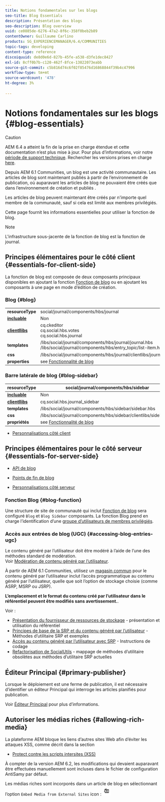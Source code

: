 ```yaml
---
title: Notions fondamentales sur les blogs
seo-title: Blog Essentials
description: Présentation des blogs
seo-description: Blog overview
uuid: ce0885de-6276-47a2-8f6c-358f0beb2b89
contentOwner: Guillaume Carlino
products: SG_EXPERIENCEMANAGER/6.4/COMMUNITIES
topic-tags: developing
content-type: reference
discoiquuid: de8d0e6d-827b-45fe-a538-d3fe1dec8427
exl-id: 8cff0b7b-c120-462f-8fce-13822073eabb
source-git-commit: c5b816d74c6f02f85476d16868844f39b4c47996
workflow-type: tm+mt
source-wordcount: '478'
ht-degree: 3%

---
```


# Notions fondamentales sur les blogs {#blog-essentials}

>[!CAUTION]
>
>AEM 6.4 a atteint la fin de la prise en charge étendue et cette documentation n’est plus mise à jour. Pour plus d’informations, voir notre [période de support technique](https://helpx.adobe.com/fr/support/programs/eol-matrix.html). Rechercher les versions prises en charge [here](https://experienceleague.adobe.com/docs/?lang=fr).

Depuis AEM 6.1 Communities, un blog est une activité communautaire. Les articles de blog sont maintenant publiés à partir de l’environnement de publication, où auparavant les articles de blog ne pouvaient être créés que dans l’environnement de création et publiés .

Les articles de blog peuvent maintenant être créés par n&#39;importe quel membre de la communauté, sauf si cela est limité aux membres privilégiés.

Cette page fournit les informations essentielles pour utiliser la fonction de blog.

>[!NOTE]
>
>L&#39;infrastructure sous-jacente de la fonction de blog est la fonction de journal.

## Principes élémentaires pour le côté client {#essentials-for-client-side}

La fonction de blog est composée de deux composants principaux disponibles en ajoutant la fonction [Fonction de blog](functions.md#blog-function) ou en ajoutant les composants à une page en mode d’édition de création.

### Blog {#blog}

<table> 
 <tbody>
  <tr>
   <td> <strong>resourceType</strong></td> 
   <td>social/journal/components/hbs/journal</td> 
  </tr>
  <tr>
   <td> <a href="scf.md#add-or-include-a-communities-component"><strong>incluable</strong></a></td> 
   <td>Non</td> 
  </tr>
  <tr>
   <td> <a href="clientlibs.md"><strong>clientllibs</strong></a></td> 
   <td>cq.ckeditor<br /> cq.social.hbs.votes<br /> cq.social.hbs.journal</td> 
  </tr>
  <tr>
   <td> <strong>templates</strong></td> 
   <td> /libs/social/journal/components/hbs/journal/journal.hbs<br /> /libs/social/journal/components/hbs/entry_topic/list-item.hbs</td> 
  </tr>
  <tr>
   <td> <strong>css</strong></td> 
   <td> /libs/social/journal/components/hbs/journal/clientlibs/journal.css</td> 
  </tr>
  <tr>
   <td><strong> properties</strong></td> 
   <td>see <a href="blog-feature.md">Fonctionnalité de blog</a></td> 
  </tr>
 </tbody>
</table>

### Barre latérale de blog {#blog-sidebar}

| **resourceType** | social/journal/components/hbs/sidebar |
|---|---|
| [**incluable**](scf.md#add-or-include-a-communities-component) | Non |
| [**clientllibs**](clientlibs.md) | cq.social.hbs.journal_sidebar |
| **templates** | /libs/social/journal/components/hbs/sidebar/sidebar.hbs |
| **css** | /libs/social/journal/components/hbs/sidebar/clientlibs/sidebar.css |
| **propriétés** | see [Fonctionnalité de blog](blog-feature.md) |

* [Personnalisations côté client](client-customize.md)

## Principes élémentaires pour le côté serveur {#essentials-for-server-side}

* [API de blog](https://helpx.adobe.com/experience-manager/6-4/sites/developing/using/reference-materials/javadoc/com/adobe/cq/social/journal/client/api/package-summary.html)

* [Points de fin de blog](https://helpx.adobe.com/experience-manager/6-4/sites/developing/using/reference-materials/javadoc/com/adobe/cq/social/journal/client/endpoints/package-summary.html)

* [Personnalisations côté serveur](server-customize.md)

### Fonction Blog {#blog-function}

Une structure de site de communauté qui inclut [Fonction de blog](functions.md#blog-function) sera configuré `Blog` et `Blog Sidebar` composants. La fonction Blog prend en charge l’identification d’une [groupe d’utilisateurs de membres privilégiés](users.md#privileged-members-group).

### Accès aux entrées de blog (UGC) {#accessing-blog-entries-ugc}

Le contenu généré par l’utilisateur doit être modéré à l’aide de l’une des méthodes standard de modération.\
Voir [Modération de contenu généré par l’utilisateur](moderate-ugc.md).

À partir de AEM 6.1 Communities, utilisez un [magasin commun](working-with-srp.md) pour le contenu généré par l’utilisateur inclut l’accès programmatique au contenu généré par l’utilisateur, quelle que soit l’option de stockage choisie (comme ASRP, MSRP ou JSRP).

**L’emplacement et le format du contenu créé par l’utilisateur dans le référentiel peuvent être modifiés sans avertissement.**.

Voir :

* [Présentation du fournisseur de ressources de stockage](srp.md) - présentation et utilisation du référentiel
* [Principes de base de la SRP et du contenu généré par l’utilisateur](srp-and-ugc.md) - Méthodes d’utilitaire SRP et exemples
* [Accès au contenu généré par l’utilisateur avec SRP](accessing-ugc-with-srp.md) - Instructions de codage
* [Refactorisation de SocialUtils](socialutils.md) - mappage de méthodes d’utilitaire obsolètes aux méthodes d’utilitaire SRP actuelles

## Éditeur Principal {#primary-publisher}

Lorsque le déploiement est une ferme de publication, il est nécessaire d’identifier un éditeur Principal qui interroge les articles planifiés pour publication.

Voir [Éditeur Principal](deploy-communities.md#primary-publisher) pour plus d’informations.

## Autoriser les médias riches {#allowing-rich-media}

La plateforme AEM bloque les liens d’autres sites Web afin d’éviter les attaques XSS, comme décrit dans la section

* [Protect contre les scripts intersites (XSS)](../../help/sites-developing/security.md#protect-against-cross-site-scripting-xss)

À compter de la version AEM 6.2, les modifications qui devaient auparavant être effectuées manuellement sont incluses dans le fichier de configuration AntiSamy par défaut.

Les médias riches sont incorporés dans un article de blog en sélectionnant l’option `Embed Media from External Sites` icon :  ![chlimage_1-471](assets/chlimage_1-471.png)
